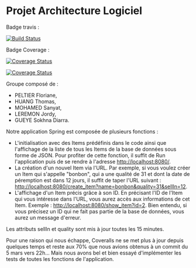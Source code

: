 # Projet Architecture Logiciel

Badge travis :

[![Build Status](https://travis-ci.org/thomastmts/gilded-rose.svg?branch=master)](https://travis-ci.org/thomastmts/gilded-rose)

Badge Coverage :

[![Coverage Status](https://coveralls.io/repos/github/thomastmts/gilded-rose/badge.svg?branch=master&service=github)](https://coveralls.io/github/thomastmts/gilded-rose?branch=master)

[![Coverage Status](https://coveralls.io/repos/github/thomastmts/gilded-rose/badge.svg?branch=master)](https://coveralls.io/github/thomastmts/gilded-rose?branch=master)


Groupe composé de :

+ PELTIER Floriane, 
+ HUANG Thomas, 
+ MOHAMED Sanyat, 
+ LEREMON Jordy, 
+ GUEYE Sokhna Diarra.

Notre application Spring est composée de plusieurs fonctions :

+ L'initialisation avec des Items prédéfinis dans le code ainsi que l'affichage de la liste de tous les Items de la base de données sous forme de JSON. Pour profiter de cette fonction, il suffit de Run l'application puis de se rendre à l'adresse [http://localhost:8080/](http://localhost:8080/).
+ La création d'un nouvel Item via l'URL. Par exemple, si vous voulez créer un Item qui s'appelle "bonbon", qui a une qualité de 31 et dont la date de péremption est dans 12 jours, il suffit de taper l'URL suivant : [http://localhost:8080/create_item?name=bonbon&quality=31&sellIn=12](http://localhost:8080/create_item?name=bonbon&quality=31&sellIn=12).
+ L'affichage d'un Item précis grâce à son ID. En précisant l'ID de l'Item qui vous intéresse dans l'URL, vous aurez accès aux informations de cet Item. Exemple : [http://localhost:8080/show_item?id=2](http://localhost:8080/show_item?id=2). Bien entendu, si vous précisez un ID qui ne fait pas partie de la base de données, vous aurez un message d'erreur.

Les attributs sellIn et quality sont mis à jour toutes les 15 minutes.

Pour une raison qui nous échappe, Coveralls ne se met plus à jour depuis quelques temps et reste aux 70% que nous avions obtenus à un commit du 5 mars vers 22h... Mais nous avons bel et bien essayé d'implémenter les tests de toutes les fonctions de l'application.
